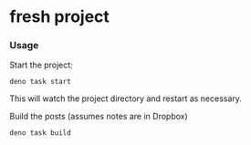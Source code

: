 # fresh project

### Usage

Start the project:

```
deno task start
```

This will watch the project directory and restart as necessary.

Build the posts (assumes notes are in Dropbox)

```
deno task build
```
